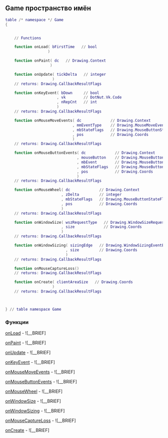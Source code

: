 ## Game пространство имён
```lua
table /* namespace */ Game
{


    // Functions

    function onLoad( bFirstTime   // bool
                   )

    function onPaint( dc   // Drawing.Context
                    )

    function onUpdate( tickDelta   // integer
                     )
    // returns: Drawing.CallbackResultFlags

    function onKeyEvent( bDown     // bool
                       , vk        // DotNut.Vk.Code
                       , nRepCnt   // int
                       )
    // returns: Drawing.CallbackResultFlags

    function onMouseMoveEvents( dc             // Drawing.Context
                              , mmEventType    // Drawing.MouseMoveEventType
                              , mbStateFlags   // Drawing.MouseButtonStateFlags
                              , pos            // Drawing.Coords
                              )
    // returns: Drawing.CallbackResultFlags

    function onMouseButtonEvents( dc             // Drawing.Context
                                , mouseButton    // Drawing.MouseButton
                                , mbEvent        // Drawing.MouseButtonEvent
                                , mbStateFlags   // Drawing.MouseButtonStateFlags
                                , pos            // Drawing.Coords
                                )
    // returns: Drawing.CallbackResultFlags

    function onMouseWheel( dc             // Drawing.Context
                         , zDelta         // integer
                         , mbStateFlags   // Drawing.MouseButtonStateFlags
                         , pos            // Drawing.Coords
                         )
    // returns: Drawing.CallbackResultFlags

    function onWindowSize( wszRequestType   // Drawing.WindowSizeRequestType
                         , size             // Drawing.Coords
                         )
    // returns: Drawing.CallbackResultFlags

    function onWindowSizing( sizingEdge   // Drawing.WindowSizingEventEdge
                           , size         // Drawing.Coords
                           )
    // returns: Drawing.CallbackResultFlags

    function onMouseCaptureLoss()
    // returns: Drawing.CallbackResultFlags

    function onCreate( clientAreaSize   // Drawing.Coords
                     )
    // returns: Drawing.CallbackResultFlags



} // table namespace Game
```


### Функции


[onLoad](Game/onLoad.md) - ![__BRIEF]


[onPaint](Game/onPaint.md) - ![__BRIEF]


[onUpdate](Game/onUpdate.md) - ![__BRIEF]


[onKeyEvent](Game/onKeyEvent.md) - ![__BRIEF]


[onMouseMoveEvents](Game/onMouseMoveEvents.md) - ![__BRIEF]


[onMouseButtonEvents](Game/onMouseButtonEvents.md) - ![__BRIEF]


[onMouseWheel](Game/onMouseWheel.md) - ![__BRIEF]


[onWindowSize](Game/onWindowSize.md) - ![__BRIEF]


[onWindowSizing](Game/onWindowSizing.md) - ![__BRIEF]


[onMouseCaptureLoss](Game/onMouseCaptureLoss.md) - ![__BRIEF]


[onCreate](Game/onCreate.md) - ![__BRIEF]


